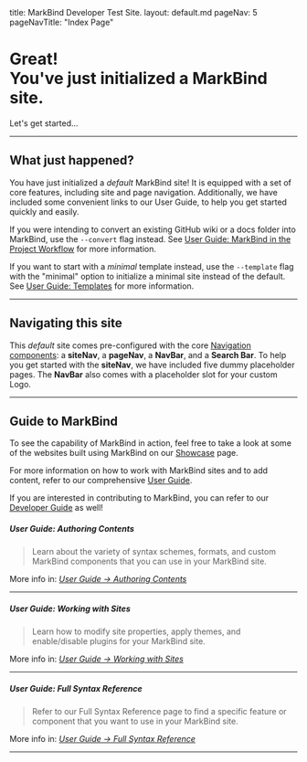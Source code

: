 <frontmatter>
  title: MarkBind Developer Test Site.
  layout: default.md
  pageNav: 5
  pageNavTitle: "Index Page"
</frontmatter>

<br>

<div class="bg-primary text-white px-2 py-5 mb-4">
  <div class="container">
    <h1 class="display-5 no-index">Great!<br>You've just initialized a MarkBind site.</h1>
    <p class="lead">Let's get started...</p>
  </div>
</div>

---

## What just happened?

You have just initialized a _default_ MarkBind site! It is equipped with a set of core features, including site and page navigation. Additionally, we have included some convenient links to our User Guide, to help you get started quickly and easily.

<box type="tip">

If you were intending to convert an existing GitHub wiki or a docs folder into MarkBind, use the `--convert` flag instead. See <a href="https://markbind.org/userGuide/markBindInTheProjectWorkflow.html#converting-existing-project-documentation-wiki" target="_blank">User Guide: MarkBind in the Project Workflow</a> for more information.

If you want to start with a <tooltip content="i.e. without any content">_minimal_</tooltip> template instead, use the `--template` flag with the "minimal" option to initialize a minimal site instead of the default. See <a href="https://markbind.org/userGuide/templates.html" target="_blank">User Guide: Templates</a> for more information.

</box>

---

## Navigating this site

This _default_ site comes pre-configured with the core <a href="https://markbind.org/userGuide/components/navigation.html#navigation-components" target="_blank">Navigation components</a>: a <tooltip content="Site Navigation">**siteNav**</tooltip>, a <tooltip content="Page Navigation">**pageNav**</tooltip>, a <tooltip content="Navigation Bar">**NavBar**</tooltip>, and a **Search Bar**. To help you get started with the **siteNav**, we have included <tooltip content="Topic 1, Topic 2, Topic 3, Topic 3a, Topic 3b">five dummy placeholder pages</tooltip>. The **NavBar** also comes with a placeholder slot for your custom Logo.

---

## Guide to MarkBind

To see the capability of MarkBind in action, feel free to take a look at some of the websites built using MarkBind on our <a href="https://markbind.org/showcase.html" target="_blank">Showcase</a> page. 

For more information on how to work with MarkBind sites and to add content, refer to our comprehensive <a href="https://markbind.org/userGuide/gettingStarted.html" target="_blank">User Guide</a>. 

<box type="info">

If you are interested in contributing to MarkBind, you can refer to our <a href="https://markbind.org/devdocs/devGuide/devGuide.html" target="_blank">Developer Guide</a> as well!

</box>

<panel header="**Good starting points in our User Guide**" expanded no-close>

##### **User Guide: Authoring Contents**

> Learn about the variety of syntax schemes, formats, and custom MarkBind components that you can use in your MarkBind site.

More info in: _<a href="https://markbind.org/userGuide/authoringContents.html" target="_blank">User Guide → Authoring Contents</a>_

---

##### **User Guide: Working with Sites**

> Learn how to modify site properties, apply themes, and enable/disable plugins for your MarkBind site.

More info in: _<a href="https://markbind.org/userGuide/workingWithSites.html" target="_blank">User Guide → Working with Sites</a>_

---

##### **User Guide: Full Syntax Reference**

> Refer to our Full Syntax Reference page to find a specific feature or component that you want to use in your MarkBind site.

More info in: _<a href="https://markbind.org/userGuide/fullSyntaxReference.html" target="_blank">User Guide → Full Syntax Reference</a>_

</panel>

---
